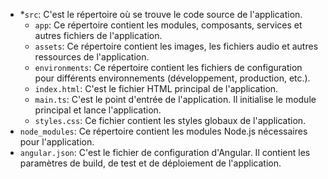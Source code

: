 

-  *`src`: C'est le répertoire où se trouve le code source de l'application.
    - `app`: Ce répertoire contient les modules, composants, services et autres fichiers de l'application.
    - `assets`: Ce répertoire contient les images, les fichiers audio et autres ressources de l'application.
    - `environments`: Ce répertoire contient les fichiers de configuration pour différents environnements (développement, production, etc.).
    - `index.html`: C'est le fichier HTML principal de l'application.
    - `main.ts`: C'est le point d'entrée de l'application. Il initialise le module principal et lance l'application.
    - `styles.css`: Ce fichier contient les styles globaux de l'application.
- `node_modules`: Ce répertoire contient les modules Node.js nécessaires pour l'application.
- `angular.json`: C'est le fichier de configuration d'Angular. Il contient les paramètres de build, de test et de déploiement de l'application.